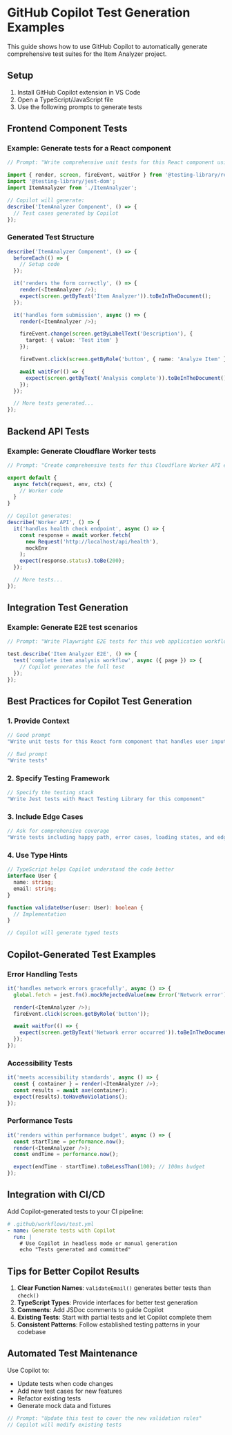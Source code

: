 # GitHub Copilot Test Generation Examples

This guide shows how to use GitHub Copilot to automatically generate comprehensive test suites for the Item Analyzer project.

## Setup

1. Install GitHub Copilot extension in VS Code
2. Open a TypeScript/JavaScript file
3. Use the following prompts to generate tests

## Frontend Component Tests

### Example: Generate tests for a React component

```typescript
// Prompt: "Write comprehensive unit tests for this React component using Jest and React Testing Library"

import { render, screen, fireEvent, waitFor } from '@testing-library/react';
import '@testing-library/jest-dom';
import ItemAnalyzer from './ItemAnalyzer';

// Copilot will generate:
describe('ItemAnalyzer Component', () => {
  // Test cases generated by Copilot
});
```

### Generated Test Structure
```typescript
describe('ItemAnalyzer Component', () => {
  beforeEach(() => {
    // Setup code
  });

  it('renders the form correctly', () => {
    render(<ItemAnalyzer />);
    expect(screen.getByText('Item Analyzer')).toBeInTheDocument();
  });

  it('handles form submission', async () => {
    render(<ItemAnalyzer />);

    fireEvent.change(screen.getByLabelText('Description'), {
      target: { value: 'Test item' }
    });

    fireEvent.click(screen.getByRole('button', { name: 'Analyze Item' }));

    await waitFor(() => {
      expect(screen.getByText('Analysis complete')).toBeInTheDocument();
    });
  });

  // More tests generated...
});
```

## Backend API Tests

### Example: Generate Cloudflare Worker tests

```javascript
// Prompt: "Create comprehensive tests for this Cloudflare Worker API endpoint"

export default {
  async fetch(request, env, ctx) {
    // Worker code
  }
}

// Copilot generates:
describe('Worker API', () => {
  it('handles health check endpoint', async () => {
    const response = await worker.fetch(
      new Request('http://localhost/api/health'),
      mockEnv
    );
    expect(response.status).toBe(200);
  });

  // More tests...
});
```

## Integration Test Generation

### Example: Generate E2E test scenarios

```typescript
// Prompt: "Write Playwright E2E tests for this web application workflow"

test.describe('Item Analyzer E2E', () => {
  test('complete item analysis workflow', async ({ page }) => {
    // Copilot generates the full test
  });
});
```

## Best Practices for Copilot Test Generation

### 1. Provide Context
```javascript
// Good prompt
"Write unit tests for this React form component that handles user input validation and submission"

// Bad prompt
"Write tests"
```

### 2. Specify Testing Framework
```javascript
// Specify the testing stack
"Write Jest tests with React Testing Library for this component"
```

### 3. Include Edge Cases
```javascript
// Ask for comprehensive coverage
"Write tests including happy path, error cases, loading states, and edge cases"
```

### 4. Use Type Hints
```typescript
// TypeScript helps Copilot understand the code better
interface User {
  name: string;
  email: string;
}

function validateUser(user: User): boolean {
  // Implementation
}

// Copilot will generate typed tests
```

## Copilot-Generated Test Examples

### Error Handling Tests
```typescript
it('handles network errors gracefully', async () => {
  global.fetch = jest.fn().mockRejectedValue(new Error('Network error'));

  render(<ItemAnalyzer />);
  fireEvent.click(screen.getByRole('button'));

  await waitFor(() => {
    expect(screen.getByText('Network error occurred')).toBeInTheDocument();
  });
});
```

### Accessibility Tests
```typescript
it('meets accessibility standards', async () => {
  const { container } = render(<ItemAnalyzer />);
  const results = await axe(container);
  expect(results).toHaveNoViolations();
});
```

### Performance Tests
```typescript
it('renders within performance budget', async () => {
  const startTime = performance.now();
  render(<ItemAnalyzer />);
  const endTime = performance.now();

  expect(endTime - startTime).toBeLessThan(100); // 100ms budget
});
```

## Integration with CI/CD

Add Copilot-generated tests to your CI pipeline:

```yaml
# .github/workflows/test.yml
- name: Generate tests with Copilot
  run: |
    # Use Copilot in headless mode or manual generation
    echo "Tests generated and committed"
```

## Tips for Better Copilot Results

1. **Clear Function Names**: `validateEmail()` generates better tests than `check()`
2. **TypeScript Types**: Provide interfaces for better test generation
3. **Comments**: Add JSDoc comments to guide Copilot
4. **Existing Tests**: Start with partial tests and let Copilot complete them
5. **Consistent Patterns**: Follow established testing patterns in your codebase

## Automated Test Maintenance

Use Copilot to:
- Update tests when code changes
- Add new test cases for new features
- Refactor existing tests
- Generate mock data and fixtures

```javascript
// Prompt: "Update this test to cover the new validation rules"
// Copilot will modify existing tests
```